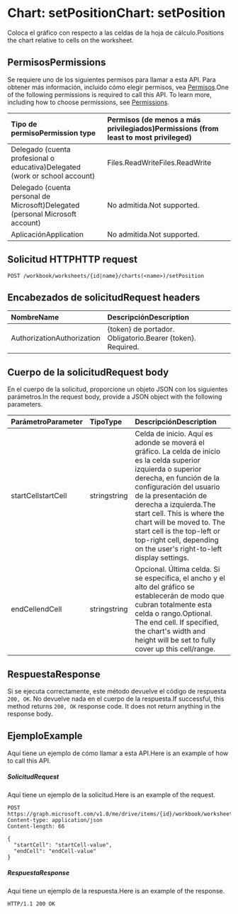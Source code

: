 # <a name="chart-setposition"></a><span data-ttu-id="cdfc5-101">Chart: setPosition</span><span class="sxs-lookup"><span data-stu-id="cdfc5-101">Chart: setPosition</span></span>

<span data-ttu-id="cdfc5-102">Coloca el gráfico con respecto a las celdas de la hoja de cálculo.</span><span class="sxs-lookup"><span data-stu-id="cdfc5-102">Positions the chart relative to cells on the worksheet.</span></span>
## <a name="permissions"></a><span data-ttu-id="cdfc5-103">Permisos</span><span class="sxs-lookup"><span data-stu-id="cdfc5-103">Permissions</span></span>
<span data-ttu-id="cdfc5-p101">Se requiere uno de los siguientes permisos para llamar a esta API. Para obtener más información, incluido cómo elegir permisos, vea [Permisos](../../../concepts/permissions_reference.md).</span><span class="sxs-lookup"><span data-stu-id="cdfc5-p101">One of the following permissions is required to call this API. To learn more, including how to choose permissions, see [Permissions](../../../concepts/permissions_reference.md).</span></span>

|<span data-ttu-id="cdfc5-106">Tipo de permiso</span><span class="sxs-lookup"><span data-stu-id="cdfc5-106">Permission type</span></span>      | <span data-ttu-id="cdfc5-107">Permisos (de menos a más privilegiados)</span><span class="sxs-lookup"><span data-stu-id="cdfc5-107">Permissions (from least to most privileged)</span></span>              |
|:--------------------|:---------------------------------------------------------|
|<span data-ttu-id="cdfc5-108">Delegado (cuenta profesional o educativa)</span><span class="sxs-lookup"><span data-stu-id="cdfc5-108">Delegated (work or school account)</span></span> | <span data-ttu-id="cdfc5-109">Files.ReadWrite</span><span class="sxs-lookup"><span data-stu-id="cdfc5-109">Files.ReadWrite</span></span>    |
|<span data-ttu-id="cdfc5-110">Delegado (cuenta personal de Microsoft)</span><span class="sxs-lookup"><span data-stu-id="cdfc5-110">Delegated (personal Microsoft account)</span></span> | <span data-ttu-id="cdfc5-111">No admitida.</span><span class="sxs-lookup"><span data-stu-id="cdfc5-111">Not supported.</span></span>    |
|<span data-ttu-id="cdfc5-112">Aplicación</span><span class="sxs-lookup"><span data-stu-id="cdfc5-112">Application</span></span> | <span data-ttu-id="cdfc5-113">No admitida.</span><span class="sxs-lookup"><span data-stu-id="cdfc5-113">Not supported.</span></span> |

## <a name="http-request"></a><span data-ttu-id="cdfc5-114">Solicitud HTTP</span><span class="sxs-lookup"><span data-stu-id="cdfc5-114">HTTP request</span></span>
<!-- { "blockType": "ignored" } -->
```http
POST /workbook/worksheets/{id|name}/charts(<name>)/setPosition

```
## <a name="request-headers"></a><span data-ttu-id="cdfc5-115">Encabezados de solicitud</span><span class="sxs-lookup"><span data-stu-id="cdfc5-115">Request headers</span></span>
| <span data-ttu-id="cdfc5-116">Nombre</span><span class="sxs-lookup"><span data-stu-id="cdfc5-116">Name</span></span>       | <span data-ttu-id="cdfc5-117">Descripción</span><span class="sxs-lookup"><span data-stu-id="cdfc5-117">Description</span></span>|
|:---------------|:----------|
| <span data-ttu-id="cdfc5-118">Authorization</span><span class="sxs-lookup"><span data-stu-id="cdfc5-118">Authorization</span></span>  | <span data-ttu-id="cdfc5-p102">{token} de portador. Obligatorio.</span><span class="sxs-lookup"><span data-stu-id="cdfc5-p102">Bearer {token}. Required.</span></span> |

## <a name="request-body"></a><span data-ttu-id="cdfc5-121">Cuerpo de la solicitud</span><span class="sxs-lookup"><span data-stu-id="cdfc5-121">Request body</span></span>
<span data-ttu-id="cdfc5-122">En el cuerpo de la solicitud, proporcione un objeto JSON con los siguientes parámetros.</span><span class="sxs-lookup"><span data-stu-id="cdfc5-122">In the request body, provide a JSON object with the following parameters.</span></span>

| <span data-ttu-id="cdfc5-123">Parámetro</span><span class="sxs-lookup"><span data-stu-id="cdfc5-123">Parameter</span></span>    | <span data-ttu-id="cdfc5-124">Tipo</span><span class="sxs-lookup"><span data-stu-id="cdfc5-124">Type</span></span>   |<span data-ttu-id="cdfc5-125">Descripción</span><span class="sxs-lookup"><span data-stu-id="cdfc5-125">Description</span></span>|
|:---------------|:--------|:----------|
|<span data-ttu-id="cdfc5-126">startCell</span><span class="sxs-lookup"><span data-stu-id="cdfc5-126">startCell</span></span>|<span data-ttu-id="cdfc5-127">string</span><span class="sxs-lookup"><span data-stu-id="cdfc5-127">string</span></span>|<span data-ttu-id="cdfc5-p103">Celda de inicio. Aquí es adonde se moverá el gráfico. La celda de inicio es la celda superior izquierda o superior derecha, en función de la configuración del usuario de la presentación de derecha a izquierda.</span><span class="sxs-lookup"><span data-stu-id="cdfc5-p103">The start cell. This is where the chart will be moved to. The start cell is the top-left or top-right cell, depending on the user's right-to-left display settings.</span></span>|
|<span data-ttu-id="cdfc5-131">endCell</span><span class="sxs-lookup"><span data-stu-id="cdfc5-131">endCell</span></span>|<span data-ttu-id="cdfc5-132">string</span><span class="sxs-lookup"><span data-stu-id="cdfc5-132">string</span></span>|<span data-ttu-id="cdfc5-p104">Opcional. Última celda. Si se especifica, el ancho y el alto del gráfico se establecerán de modo que cubran totalmente esta celda o rango.</span><span class="sxs-lookup"><span data-stu-id="cdfc5-p104">Optional. The end cell. If specified, the chart's width and height will be set to fully cover up this cell/range.</span></span>|

## <a name="response"></a><span data-ttu-id="cdfc5-136">Respuesta</span><span class="sxs-lookup"><span data-stu-id="cdfc5-136">Response</span></span>

<span data-ttu-id="cdfc5-p105">Si se ejecuta correctamente, este método devuelve el código de respuesta `200, OK`. No devuelve nada en el cuerpo de la respuesta.</span><span class="sxs-lookup"><span data-stu-id="cdfc5-p105">If successful, this method returns `200, OK` response code. It does not return anything in the response body.</span></span>

## <a name="example"></a><span data-ttu-id="cdfc5-139">Ejemplo</span><span class="sxs-lookup"><span data-stu-id="cdfc5-139">Example</span></span>
<span data-ttu-id="cdfc5-140">Aquí tiene un ejemplo de cómo llamar a esta API.</span><span class="sxs-lookup"><span data-stu-id="cdfc5-140">Here is an example of how to call this API.</span></span>
##### <a name="request"></a><span data-ttu-id="cdfc5-141">Solicitud</span><span class="sxs-lookup"><span data-stu-id="cdfc5-141">Request</span></span>
<span data-ttu-id="cdfc5-142">Aquí tiene un ejemplo de la solicitud.</span><span class="sxs-lookup"><span data-stu-id="cdfc5-142">Here is an example of the request.</span></span>
<!-- {
  "blockType": "request",
  "name": "chart_setposition"
}-->
```http
POST https://graph.microsoft.com/v1.0/me/drive/items/{id}/workbook/worksheets/{id|name}/charts(<name>)/setPosition
Content-type: application/json
Content-length: 66

{
  "startCell": "startCell-value",
  "endCell": "endCell-value"
}
```

##### <a name="response"></a><span data-ttu-id="cdfc5-143">Respuesta</span><span class="sxs-lookup"><span data-stu-id="cdfc5-143">Response</span></span>
<span data-ttu-id="cdfc5-144">Aquí tiene un ejemplo de la respuesta.</span><span class="sxs-lookup"><span data-stu-id="cdfc5-144">Here is an example of the response.</span></span> 
<!-- {
  "blockType": "response",
  "truncated": true,
  "@odata.type": "microsoft.graph.none"
} -->
```http
HTTP/1.1 200 OK
```

<!-- uuid: 8fcb5dbc-d5aa-4681-8e31-b001d5168d79
2015-10-25 14:57:30 UTC -->
<!-- {
  "type": "#page.annotation",
  "description": "Chart: setPosition",
  "keywords": "",
  "section": "documentation",
  "tocPath": ""
}-->